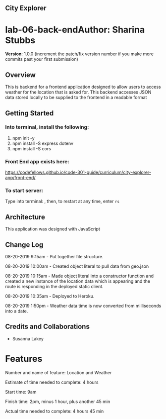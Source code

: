 ## City Explorer

# lab-06-back-end**Author**: Sharina Stubbs
**Version**: 1.0.0 (increment the patch/fix version number if you make more commits past your first submission)

## Overview
This is backend for a frontend application designed to allow users to access weather for the location that is asked for. This backend accesses JSON data stored locally to be supplied to the frontend in a readable format

## Getting Started
### Into terminal, install the following:
1. npm init -y
2. npm install -S express dotenv
3. npm install -S cors

### Front End app exists here:
https://codefellows.github.io/code-301-guide/curriculum/city-explorer-app/front-end/

### To start server:
Type into terminal: <nodemon>, then, to restart at any time, enter `rs`

## Architecture
This application was designed with JavaScript
<!-- Provide a detailed description of the application design. What technologies (languages, libraries, etc) you're using, and any other relevant design information. -->

## Change Log

08-20-2019 9:15am - Put together file structure.

08-20-2019 10:00am - Created object literal to pull data from geo.json

08-20-2019 10:15am - Made object literal into a constructor function and created a new instance of the location data which is appearing and the route is responding in the deployed static client.

08-20-2019 10:35am - Deployed to Heroku.

08-20-2019 1:50pm - Weather data time is now converted from milliseconds into a date.


## Credits and Collaborations
* Susanna Lakey

# Features
Number and name of feature: Location and Weather

Estimate of time needed to complete: 4 hours

Start time: 9am

Finish time: 2pm, minus 1 hour, plus another 45 min

Actual time needed to complete: 4 hours 45 min


